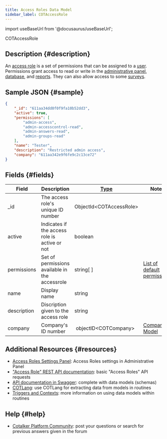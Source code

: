 ```yaml
---
title: Access Roles Data Model
sidebar_label: COTAccessRole
---
```

import useBaseUrl from '@docusaurus/useBaseUrl';

<span className="hero__subtitle">COTAccessRole</span>


## Description {#description}
An [access role](/docs/documentation/admin/admin_accessrole) is a set of permissions that can be assigned to a [user](/docs/documentation/admin/users).
Permissions grant access to read or write in the [administrative panel](/docs/documentation/admin/admin_overview), [database](/docs/documentation/client/database), and [reports](/docs/documentation/client/reports). They can also allow access to some [surveys](/docs/documentation/admin/survey/survey_overview).

## Sample JSON {#sample}

```json
{
    "_id": "611aa34dd0f0f9fa10b52dd3",
    "active": true,
    "permissions": [
        "admin-access",
        "admin-accesscontrol-read",
        "admin-answers-read",
        "admin-groups-read"
    ],
    "name": "Tester",
    "description": "Restricted admin access",
    "company": "611aa342e9f6fe9c2c13ce72"
}
```

## Fields {#fields}

| Field | Description | [Type](/docs/documentation/models/overview_model#data-types) | Notes |
| ----  | -------- | ---- | ---- |
| _id | The access role's unique ID number | ObjectId<COTAccessRole\> | |
| active | Indicates if the access role is active or not | boolean | |
| permissions | Set of permissions available in the accessrole | string[ ] | [List of default permissions](/docs/documentation/admin/admin_accessrole#default-permissions)
| name  | Display name | string | |
| description | Discription given to the access role | string | |
| company | Company's ID number | objectID<COTCompany\> | [Company Model](/docs/documentation/models/model_company) |


## Additional Resources {#resources}

- [Access Roles Settings Panel](/docs/documentation/admin/admin_accessrole): Access Roles settings in Administrative Panel
- ["Access Role" REST API documentation](/docs/documentation/api/users/accessroles): basic "Access Roles" API requests
- [API documentation in Swagger](https://www.cotalker.com/swagger/core/?key=woubtjf4olr0t4zgutuwn6scbcm6hd3qh1cgl5obmohpbm3mfublnwcvv67lodgjvd3h86s9ppshtvmf95gepsqh6nizq9liu7f): complete with data models (schemas)
- [COTLang](/docs/documentation/automation/cotlang/admin_cotlang): use COTLang for extracting data from models in routines
- [Triggers and Contexts](/docs/documentation/automation/cotlang/triggers_and_contexts): more information on using data models within routines

## Help {#help}

- [Cotalker Platform Community](https://github.com/Cotalker/documentation/discussions): post your questions or search for previous answers given in the forum